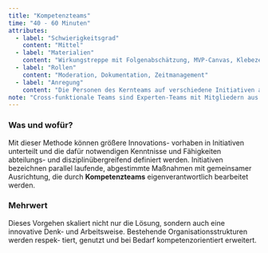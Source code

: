 ```yaml
---
title: "Kompetenzteams"
time: "40 - 60 Minuten"
attributes:
  - label: "Schwierigkeitsgrad"
    content: "Mittel"
  - label: "Materialien"
    content: "Wirkungstreppe mit Folgenabschätzung, MVP-Canvas, Klebezettel, Stifte"
  - label: "Rollen"
    content: "Moderation, Dokumentation, Zeitmanagement"
  - label: "Anregung"
    content: "Die Personen des Kernteams auf verschiedene Initiativen aufteilen, um das erlangte Methodenwissen systematisch in der Organisation einzubetten."
note: "Cross-funktionale Teams sind Experten-Teams mit Mitgliedern aus verschiedenen, sich ergänzenden Disziplinen. Sie haben zum Ziel, ein bestimmtes Thema oder einen Projektabschnitt selbstverantwortlich von Anfang bis Ende zu bearbeiten. In diesem Kontext werden häufig Ansätze wie *Objective Key Results* (OKRs), z.B. in Verbindung mit SCRUM verwendet."
---
```


### Was und wofür?

Mit dieser Methode können größere Innovations- vorhaben in Initiativen unterteilt und die dafür notwendigen Kenntnisse und Fähigkeiten abteilungs- und disziplinübergreifend definiert werden. Initiativen bezeichnen parallel laufende, abgestimmte Maßnahmen mit gemeinsamer Ausrichtung, die durch **Kompetenzteams** eigenverantwortlich bearbeitet werden.

### Mehrwert

Dieses Vorgehen skaliert nicht nur die Lösung, sondern auch eine innovative Denk- und Arbeitsweise. Bestehende Organisationsstrukturen werden respek- tiert, genutzt und bei Bedarf kompetenzorientiert erweitert.
